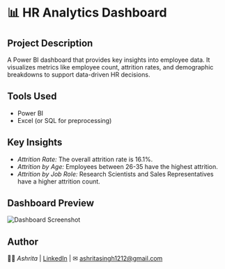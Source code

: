 # 📊 HR Analytics Dashboard

## Project Description
A Power BI dashboard that provides key insights into employee data. It visualizes metrics like employee count, attrition rates, and demographic breakdowns to support data-driven HR decisions.

## Tools Used
* Power BI
* Excel (or SQL for preprocessing)

## Key Insights
* *Attrition Rate:* The overall attrition rate is 16.1%.
* *Attrition by Age:* Employees between 26-35 have the highest attrition.
* *Attrition by Job Role:* Research Scientists and Sales Representatives have a higher attrition count.

## Dashboard Preview
![Dashboard Screenshot](screenshot.png)

## Author
👩‍💻 *Ashrita* | [LinkedIn](https://www.linkedin.com/in/ashrita-singh-486527329?utm_source=share&utm_campaign=share_via&utm_content=profile&utm_medium=android_app ) | ✉ ashritasingh1212@gmail.com
